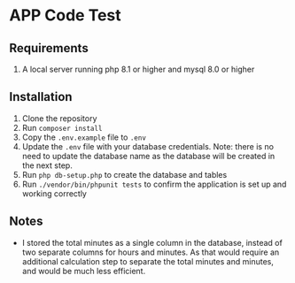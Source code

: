 # APP Code Test

## Requirements
1. A local server running php 8.1 or higher and mysql 8.0 or higher

## Installation
1. Clone the repository
2. Run `composer install`
3. Copy the `.env.example` file to `.env`
4. Update the `.env` file with your database credentials. Note: there is no need to update the database name as the database will be created in the next step.
5. Run `php db-setup.php` to create the database and tables
6. Run `./vendor/bin/phpunit tests` to confirm the application is set up and working correctly

## Notes

- I stored the total minutes as a single column in the database, instead of two separate columns for hours and minutes.
As that would require an additional calculation step to separate the total minutes and minutes, and would be much less efficient.